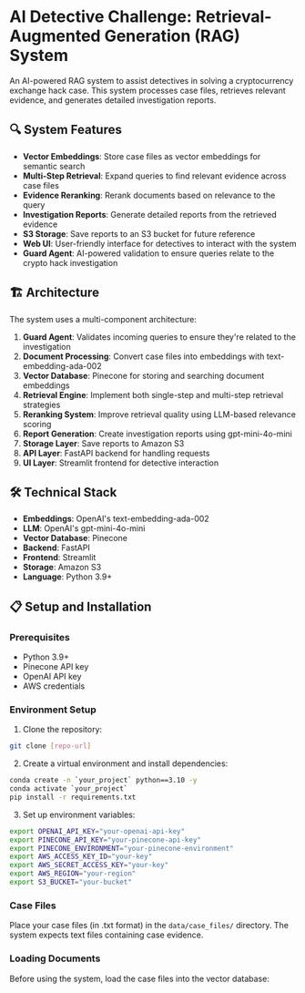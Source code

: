 # AI Detective Challenge: Retrieval-Augmented Generation (RAG) System

An AI-powered RAG system to assist detectives in solving a cryptocurrency exchange hack case. This system processes case files, retrieves relevant evidence, and generates detailed investigation reports.

## 🔍 System Features

- **Vector Embeddings**: Store case files as vector embeddings for semantic search
- **Multi-Step Retrieval**: Expand queries to find relevant evidence across case files
- **Evidence Reranking**: Rerank documents based on relevance to the query
- **Investigation Reports**: Generate detailed reports from the retrieved evidence
- **S3 Storage**: Save reports to an S3 bucket for future reference
- **Web UI**: User-friendly interface for detectives to interact with the system
- **Guard Agent**: AI-powered validation to ensure queries relate to the crypto hack investigation

## 🏗️ Architecture

The system uses a multi-component architecture:

1. **Guard Agent**: Validates incoming queries to ensure they're related to the investigation
2. **Document Processing**: Convert case files into embeddings with text-embedding-ada-002
3. **Vector Database**: Pinecone for storing and searching document embeddings
4. **Retrieval Engine**: Implement both single-step and multi-step retrieval strategies
5. **Reranking System**: Improve retrieval quality using LLM-based relevance scoring
6. **Report Generation**: Create investigation reports using gpt-mini-4o-mini
7. **Storage Layer**: Save reports to Amazon S3
8. **API Layer**: FastAPI backend for handling requests
9. **UI Layer**: Streamlit frontend for detective interaction

## 🛠️ Technical Stack

- **Embeddings**: OpenAI's text-embedding-ada-002
- **LLM**: OpenAI's gpt-mini-4o-mini
- **Vector Database**: Pinecone
- **Backend**: FastAPI
- **Frontend**: Streamlit
- **Storage**: Amazon S3
- **Language**: Python 3.9+

## 📋 Setup and Installation

### Prerequisites

- Python 3.9+
- Pinecone API key
- OpenAI API key
- AWS credentials

### Environment Setup

1. Clone the repository:

```bash
git clone [repo-url]
```

2. Create a virtual environment and install dependencies:

```bash
conda create -n `your_project` python==3.10 -y
conda activate `your_project`
pip install -r requirements.txt
```

3. Set up environment variables:

```bash
export OPENAI_API_KEY="your-openai-api-key"
export PINECONE_API_KEY="your-pinecone-api-key"
export PINECONE_ENVIRONMENT="your-pinecone-environment"
export AWS_ACCESS_KEY_ID="your-key"
export AWS_SECRET_ACCESS_KEY="your-key"
export AWS_REGION="your-region"
export S3_BUCKET="your-bucket"
```

### Case Files

Place your case files (in .txt format) in the `data/case_files/` directory. The system expects text files containing case evidence.

### Loading Documents

Before using the system, load the case files into the vector database: